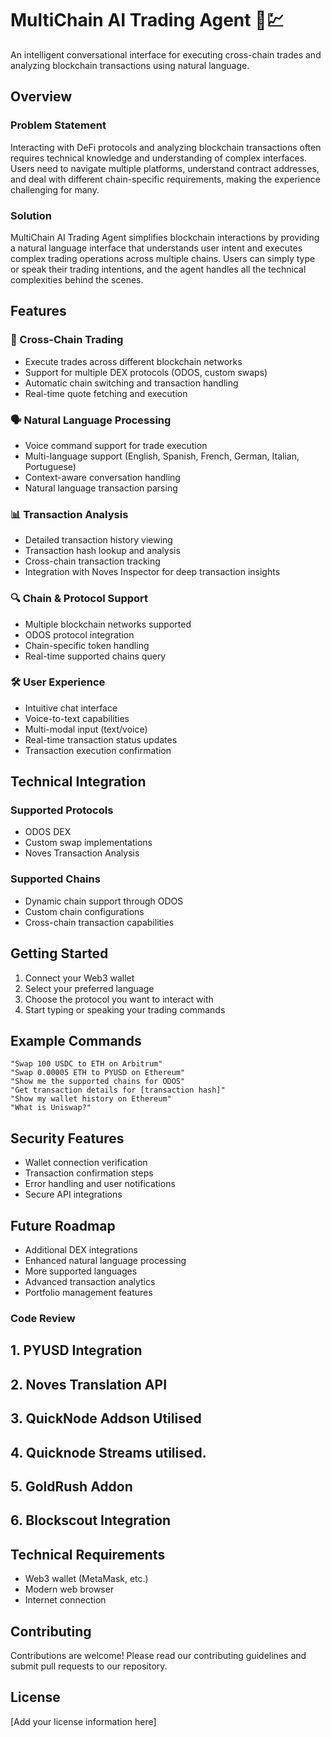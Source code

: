 # MultiChain AI Trading Agent 🤖💹

An intelligent conversational interface for executing cross-chain trades and analyzing blockchain transactions using natural language.

## Overview

### Problem Statement
Interacting with DeFi protocols and analyzing blockchain transactions often requires technical knowledge and understanding of complex interfaces. Users need to navigate multiple platforms, understand contract addresses, and deal with different chain-specific requirements, making the experience challenging for many.

### Solution
MultiChain AI Trading Agent simplifies blockchain interactions by providing a natural language interface that understands user intent and executes complex trading operations across multiple chains. Users can simply type or speak their trading intentions, and the agent handles all the technical complexities behind the scenes.

## Features

### 🔄 Cross-Chain Trading
- Execute trades across different blockchain networks
- Support for multiple DEX protocols (ODOS, custom swaps)
- Automatic chain switching and transaction handling
- Real-time quote fetching and execution

### 🗣️ Natural Language Processing
- Voice command support for trade execution
- Multi-language support (English, Spanish, French, German, Italian, Portuguese)
- Context-aware conversation handling
- Natural language transaction parsing

### 📊 Transaction Analysis
- Detailed transaction history viewing
- Transaction hash lookup and analysis
- Cross-chain transaction tracking
- Integration with Noves Inspector for deep transaction insights

### 🔍 Chain & Protocol Support
- Multiple blockchain networks supported
- ODOS protocol integration
- Chain-specific token handling
- Real-time supported chains query

### 🛠️ User Experience
- Intuitive chat interface
- Voice-to-text capabilities
- Multi-modal input (text/voice)
- Real-time transaction status updates
- Transaction execution confirmation

## Technical Integration

### Supported Protocols
- ODOS DEX
- Custom swap implementations
- Noves Transaction Analysis

### Supported Chains
- Dynamic chain support through ODOS
- Custom chain configurations
- Cross-chain transaction capabilities

## Getting Started

1. Connect your Web3 wallet
2. Select your preferred language
3. Choose the protocol you want to interact with
4. Start typing or speaking your trading commands

## Example Commands

```
"Swap 100 USDC to ETH on Arbitrum"
"Swap 0.00005 ETH to PYUSD on Ethereum"
"Show me the supported chains for ODOS"
"Get transaction details for [transaction hash]"
"Show my wallet history on Ethereum"
"What is Uniswap?"
```

## Security Features
- Wallet connection verification
- Transaction confirmation steps
- Error handling and user notifications
- Secure API integrations

## Future Roadmap
- Additional DEX integrations
- Enhanced natural language processing
- More supported languages
- Advanced transaction analytics
- Portfolio management features

### Code Review

## 1. PYUSD Integration

## 2. Noves Translation API

## 3. QuickNode Addson Utilised 

## 4. Quicknode Streams utilised.

## 5. GoldRush Addon

## 6. Blockscout Integration

## Technical Requirements
- Web3 wallet (MetaMask, etc.)
- Modern web browser
- Internet connection

## Contributing
Contributions are welcome! Please read our contributing guidelines and submit pull requests to our repository.

## License
[Add your license information here]
